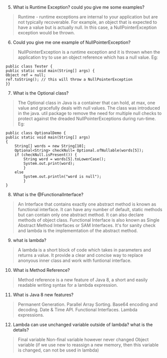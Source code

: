 5.  What is Runtime Exception? could you give me some examples?
> Runtime - runtime exceptions are internal to your application but are not typically recoverable. For example, an object that is expected to have a value but is actually null. In this case, a NullPointerException exception would be thrown.
6. Could you give me one example of NullPointerException?
> NullPointerException is a runtime exception and it is thrown when the application try to use an object reference which has a null value. Eg:
``` 
public class Tester {
public static void main(String[] args) {
Object ref = null;
ref.toString(); // this will throw a NullPointerException
}}
```
7. What is the Optional class?
>The Optional class in Java is a container that can hold, at max, one value and gracefully deals with null values. The class was introduced in the java. util package to remove the need for multiple null checks to protect against the dreaded NullPointerExceptions during run-time.
Eg:
```
public class OptionalDemo {
public static void main(String[] args)
{
    String[] words = new String[10];
    Optional<String> checkNull= Optional.ofNullable(words[5]);
    if (checkNull.isPresent()) {
        String word = words[5].toLowerCase();
        System.out.print(word);
        }
    else
        System.out.println("word is null");
        }
}
```
8.  What is the @FunctionalInterface?
> An Interface that contains exactly one abstract method is known as functional interface. It can have any number of default, static methods but can contain only one abstract method. It can also declare methods of object class. Functional Interface is also known as Single Abstract Method Interfaces or SAM Interfaces. It's for sanity check and lambda is the implememtation of the abstract method.
9.  what is lambda?
> A lambda is a short block of code which takes in parameters and returns a value. It provide a clear and concise way to replace anonyous inner class and work with funtional interface.
10. What is Method Reference?
> Method reference is a new feature of Java 8, a short and easily readable writing syntax for a lambda expression.
11. What is Java 8 new features?
> Permanent Generation.
> Parallel Array Sorting.
> Base64 encoding and decoding.
> Date & Time API.
> Functional Interfaces.
> Lambda expressions.
12. Lambda can use unchanged variable outside of lambda? what is the details?
>Final variable
>Non-final variable however never changed
>Object variable (if we use new to reassign a new memory, then this variable is
changed, can not be used in lambda)